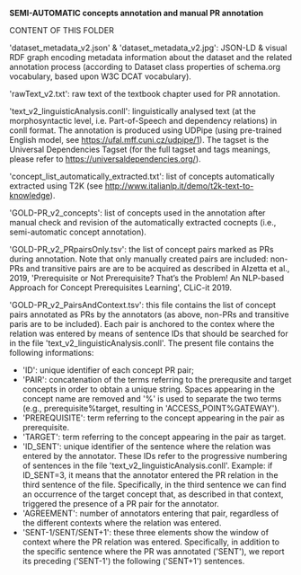 **SEMI-AUTOMATIC concepts annotation and manual PR annotation**

CONTENT OF THIS FOLDER

'dataset_metadata_v2.json' & 'dataset_metadata_v2.jpg': JSON-LD & visual RDF graph encoding metadata information about the dataset and the related annotation process (according to Dataset class properties of schema.org vocabulary, based upon W3C DCAT vocabulary).

'rawText_v2.txt': raw text of the textbook chapter used for PR annotation.

'text_v2_linguisticAnalysis.conll': linguistically analysed text (at the morphosyntactic level, i.e. Part-of-Speech and dependency relations) in conll format. The annotation is produced using UDPipe (using pre-trained English model, see https://ufal.mff.cuni.cz/udpipe/1). The tagset is the Universal Dependencies Tagset (for the full tagset and tags meanings, please refer to https://universaldependencies.org/).

'concept_list_automatically_extracted.txt': list of concepts  automatically extracted using T2K (see http://www.italianlp.it/demo/t2k-text-to-knowledge).

'GOLD-PR_v2_concepts': list of concepts used in the annotation  after manual check and revision of the automatically extracted cocnepts (i.e., semi-automatic concept annotation).

'GOLD-PR_v2_PRpairsOnly.tsv': the list of concept pairs marked as PRs during annotation. Note that only manually created pairs are included: non-PRs and transitive pairs are are to be acquired as described in Alzetta et al., 2019, 'Prerequisite or Not Prerequisite? That’s the Problem! An NLP-based Approach for Concept Prerequisites Learning', CLiC-it 2019.

'GOLD-PR_v2_PairsAndContext.tsv': this file contains the list of concept pairs annotated as PRs by the annotators (as above, non-PRs and transitive paris are to be included). Each pair is anchored to the contex where the relation was entered by means of sentence IDs that should be searched for in the file 'text_v2_linguisticAnalysis.conll'.
The present file contains the following informations:
- 'ID': unique identifier of each concept PR pair;
- 'PAIR': concatenation of the terms referring to the prerequsite and target concepts in order to obtain a unique string. Spaces appearing in the concept name are removed and '%' is used to separate the two terms (e.g., prerequisite%target, resulting in 'ACCESS_POINT%GATEWAY').
- 'PREREQUISITE': term referring to the concept appearing in the pair as prerequisite.
- 'TARGET': term referring to the concept appearing in the pair as target.
- 'ID_SENT': unique identifier of the sentence where the relation was entered by the annotator. These IDs refer to the progressive numbering of sentences in the file 'text_v2_linguisticAnalysis.conll'. Example: if ID_SENT=3, it means that the annotator entered the PR relation in the third sentence of the file. Specifically, in the third sentence we can find an occurrence of the target concept that, as described in that context, triggered the presence of a PR pair for the annotator. 
- 'AGREEMENT': number of annotators entering that pair, regardless of the different contexts where the relation was entered.
- 'SENT-1/SENT/SENT+1': these three elements show the window of context where the PR relation was entered. Specifically, in addition to the specific sentence where the PR was annotated  ('SENT'), we report its preceding  ('SENT-1') the following ('SENT+1') sentences.
